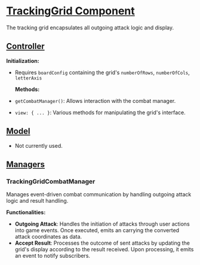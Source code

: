 # [TrackingGrid Component](../../README.md#components-overview)

The tracking grid encapsulates all outgoing attack logic and display.

## [Controller](../../README.md#controller)

**Initialization:**

- Requires `boardConfig` containing the grid's `numberOfRows`, `numberOfCols`, `letterAxis`

  **Methods:**

- `getCombatManager()`: Allows interaction with the combat manager.
- `view: { ... }`: Various methods for manipulating the grid's interface.

## [Model](../../README.md#model)

- Not currently used.

## [Managers](../../README.md#managers)

### TrackingGridCombatManager

Manages event-driven combat communication by handling outgoing attack logic and result handling.

**Functionalities:**

- **Outgoing Attack**: Handles the initiation of attacks through user actions into game events. Once
  executed, emits an carrying the converted attack coordinates as data.
- **Accept Result**: Processes the outcome of sent attacks by updating the grid's display according
  to the result received. Upon processing, it emits an event to notify subscribers.
